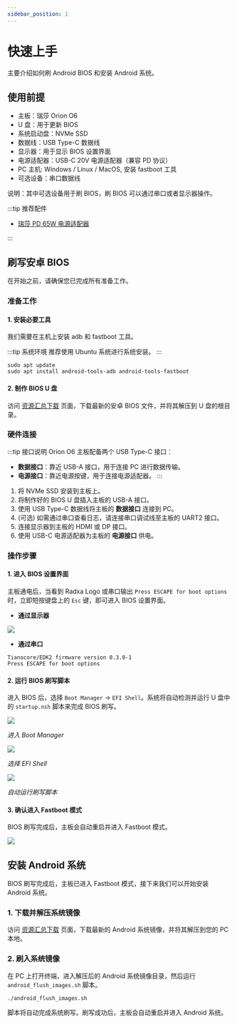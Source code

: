 ```yaml
---
sidebar_position: 1
---
```


# 快速上手

主要介绍如何刷 Android BIOS 和安装 Android 系统。

## 使用前提

- 主板：瑞莎 Orion O6
- U 盘：用于更新 BIOS
- 系统启动盘：NVMe SSD
- 数据线：USB Type-C 数据线
- 显示器：用于显示 BIOS 设置界面
- 电源适配器：USB-C 20V 电源适配器（兼容 PD 协议）
- PC 主机: Windows / Linux / MacOS, 安装 fastboot 工具
- 可选设备：串口数据线

说明：其中可选设备用于刷 BIOS，刷 BIOS 可以通过串口或者显示器操作。

:::tip 推荐配件

- [瑞莎 PD 65W 电源适配器](https://radxa.com/products/accessories/power-pd-65w)

:::

## 刷写安卓 BIOS

在开始之前，请确保您已完成所有准备工作。

### 准备工作

#### 1. 安装必要工具

我们需要在主机上安装 adb 和 fastboot 工具。

:::tip 系统环境
推荐使用 Ubuntu 系统进行系统安装。
:::

<NewCodeBlock tip="Ubuntu-PC$" type="device">

```
sudo apt update
sudo apt install android-tools-adb android-tools-fastboot
```

</NewCodeBlock>

#### 2. 制作 BIOS U 盘

访问 [资源汇总下载](../download.md) 页面，下载最新的安卓 BIOS 文件，并将其解压到 U 盘的根目录。

### 硬件连接

:::tip 接口说明
Orion O6 主板配备两个 USB Type-C 接口：

- **数据接口**：靠近 USB-A 接口，用于连接 PC 进行数据传输。
- **电源接口**：靠近电源按键，用于连接电源适配器。
  :::

1. 将 NVMe SSD 安装到主板上。
2. 将制作好的 BIOS U 盘插入主板的 USB-A 接口。
3. 使用 USB Type-C 数据线将主板的 **数据接口** 连接到 PC。
4. (可选) 如需通过串口查看日志，请连接串口调试线至主板的 UART2 接口。
5. 连接显示器到主板的 HDMI 或 DP 接口。
6. 使用 USB-C 电源适配器为主板的 **电源接口** 供电。

### 操作步骤

#### 1. 进入 BIOS 设置界面

主板通电后，当看到 Radxa Logo 或串口输出 `Press ESCAPE for boot options` 时，立即短按键盘上的 `Esc` 键，即可进入 BIOS 设置界面。

- **通过显示器**

<div style={{textAlign: 'center'}}>
    <img src="/img/o6/android/burn-bios-go.webp" style={{width: '50%', maxWidth: '1200px'}} />
</div>

- **通过串口**

```
Tianocore/EDK2 firmware version 0.3.0-1
Press ESCAPE for boot options
```

#### 2. 运行 BIOS 刷写脚本

进入 BIOS 后，选择 `Boot Manager` -> `EFI Shell`。系统将自动检测并运行 U 盘中的 `startup.nsh` 脚本来完成 BIOS 刷写。

<div style={{textAlign: 'center'}}>
    <img src="/img/o6/android/burn-bios-manager.webp" style={{width: '100%', maxWidth: '600px'}} />
</div>

_进入 Boot Manager_

<div style={{textAlign: 'center'}}>
    <img src="/img/o6/android/burn-bios-efi.webp" style={{width: '100%', maxWidth: '600px'}} />
</div>

_选择 EFI Shell_

<div style={{textAlign: 'center'}}>
    <img src="/img/o6/android/burn-bios-sh.webp" style={{width: '100%', maxWidth: '600px'}} />
</div>

_自动运行刷写脚本_

#### 3. 确认进入 Fastboot 模式

BIOS 刷写完成后，主板会自动重启并进入 Fastboot 模式。

<div style={{textAlign: 'center'}}>
    <img src="/img/o6/android/burn-bios-fastboot.webp" style={{width: '100%', maxWidth: '600px'}} />
</div>

## 安装 Android 系统

BIOS 刷写完成后，主板已进入 Fastboot 模式，接下来我们可以开始安装 Android 系统。

### 1. 下载并解压系统镜像

访问 [资源汇总下载](../download.md) 页面，下载最新的 Android 系统镜像，并将其解压到您的 PC 本地。

### 2. 刷入系统镜像

在 PC 上打开终端，进入解压后的 Android 系统镜像目录，然后运行 `android_flush_images.sh` 脚本。

<NewCodeBlock tip="Ubuntu-PC$" type="device">

```
./android_flush_images.sh
```

</NewCodeBlock>

脚本将自动完成系统刷写。刷写成功后，主板会自动重启并进入 Android 系统。
